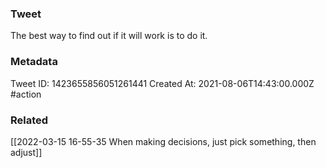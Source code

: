 ### Tweet
The best way to find out if it will work is to do it.

### Metadata
Tweet ID: 1423655856051261441
Created At: 2021-08-06T14:43:00.000Z
#action 

### Related
[[2022-03-15 16-55-35 When making decisions, just pick something, then adjust]]


